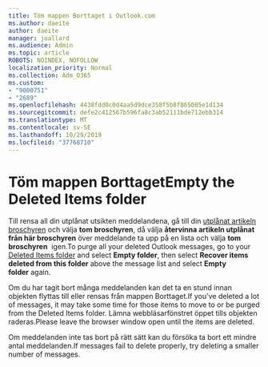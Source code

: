 ```yaml
---
title: Töm mappen Borttaget i Outlook.com
ms.author: daeite
author: daeite
manager: joallard
ms.audience: Admin
ms.topic: article
ROBOTS: NOINDEX, NOFOLLOW
localization_priority: Normal
ms.collection: Adm_O365
ms.custom:
- "9000751"
- "2689"
ms.openlocfilehash: 4438fdd0c0d4aa5d9dce358f5b8f865005e1d134
ms.sourcegitcommit: defe2c412567b596fa8c3ab52111bde712ebb314
ms.translationtype: MT
ms.contentlocale: sv-SE
ms.lasthandoff: 10/29/2019
ms.locfileid: "37768710"
---
```

# <a name="empty-the-deleted-items-folder"></a><span data-ttu-id="97be8-102">Töm mappen Borttaget</span><span class="sxs-lookup"><span data-stu-id="97be8-102">Empty the Deleted Items folder</span></span>

<span data-ttu-id="97be8-103">Till rensa all din utplånat utsikten meddelandena, gå till din [utplånat artikeln broschyren](https://outlook.live.com/mail/deleteditems) och välja **tom broschyren**, då välja **återvinna artikeln utplånat från här broschyren** över meddelande ta upp på en lista och välja **tom broschyren**  igen.</span><span class="sxs-lookup"><span data-stu-id="97be8-103">To purge all your deleted Outlook messages, go to your [Deleted Items folder](https://outlook.live.com/mail/deleteditems) and select **Empty folder**, then select **Recover items deleted from this folder** above the message list and select **Empty folder** again.</span></span>

<span data-ttu-id="97be8-104">Om du har tagit bort många meddelanden kan det ta en stund innan objekten flyttas till eller rensas från mappen Borttaget.</span><span class="sxs-lookup"><span data-stu-id="97be8-104">If you've deleted a lot of messages, it may take some time for those items to move to or be purged from the Deleted Items folder.</span></span> <span data-ttu-id="97be8-105">Lämna webbläsarfönstret öppet tills objekten raderas.</span><span class="sxs-lookup"><span data-stu-id="97be8-105">Please leave the browser window open until the items are deleted.</span></span>

<span data-ttu-id="97be8-106">Om meddelanden inte tas bort på rätt sätt kan du försöka ta bort ett mindre antal meddelanden.</span><span class="sxs-lookup"><span data-stu-id="97be8-106">If messages fail to delete properly, try deleting a smaller number of messages.</span></span>